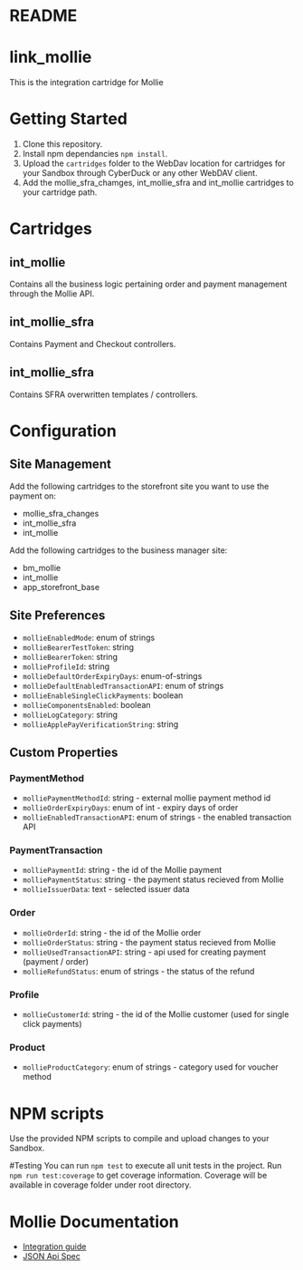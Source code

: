 # README #
# link_mollie

This is the integration cartridge for Mollie

# Getting Started

1. Clone this repository.
2. Install npm dependancies `npm install`.
3. Upload the `cartridges` folder to the WebDav location for cartridges for your Sandbox through CyberDuck or any other WebDAV client.
4. Add the mollie_sfra_chamges, int_mollie_sfra and int_mollie cartridges to your cartridge path.


# Cartridges

## int_mollie

Contains all the business logic pertaining order and payment management through
the Mollie API.

## int_mollie_sfra

Contains Payment and Checkout controllers.

## int_mollie_sfra

Contains SFRA overwritten templates / controllers.

# Configuration

## Site Management

Add the following cartridges to the storefront site you want to use the payment on:

- mollie_sfra_changes
- int_mollie_sfra
- int_mollie

Add the following cartridges to the business manager site:

- bm_mollie
- int_mollie
- app_storefront_base

## Site Preferences 

- `mollieEnabledMode`: enum of strings
- `mollieBearerTestToken`: string
- `mollieBearerToken`: string
- `mollieProfileId`: string
- `mollieDefaultOrderExpiryDays`: enum-of-strings
- `mollieDefaultEnabledTransactionAPI`: enum of strings
- `mollieEnableSingleClickPayments`: boolean
- `mollieComponentsEnabled`: boolean
- `mollieLogCategory`: string
- `mollieApplePayVerificationString`: string

## Custom Properties

### PaymentMethod
- `molliePaymentMethodId`: string - external mollie payment method id
- `mollieOrderExpiryDays`: enum of int - expiry days of order
- `mollieEnabledTransactionAPI`: enum of strings - the enabled transaction API

### PaymentTransaction
- `molliePaymentId`: string - the id of the Mollie payment
- `molliePaymentStatus`: string - the payment status recieved from Mollie
- `mollieIssuerData`: text - selected issuer data

### Order
- `mollieOrderId`: string - the id of the Mollie order
- `mollieOrderStatus`: string - the payment status recieved from Mollie
- `mollieUsedTransactionAPI`: string - api used for creating payment (payment / order)
- `mollieRefundStatus`: enum of strings - the status of the refund

### Profile
- `mollieCustomerId`: string - the id of the Mollie customer (used for single click payments)

### Product
- `mollieProductCategory`: enum of strings - category used for voucher method

# NPM scripts
Use the provided NPM scripts to compile and upload changes to your Sandbox.

#Testing
You can run `npm test` to execute all unit tests in the project. Run `npm run test:coverage` to get coverage information. Coverage will be available in coverage folder under root directory.

# Mollie Documentation

- [Integration guide](https://docs.mollie.com/index/)
- [JSON Api Spec](https://docs.mollie.com/reference/v2/payments-api/create-payment)
